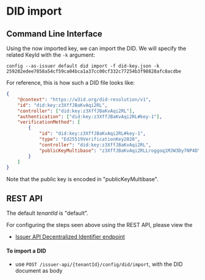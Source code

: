 # DID import

## Command Line Interface
Using the now imported key, we can import the DID. We will specify the related KeyId with the `-k` argument:

    config --as-issuer default did import -f did-key.json -k 259282edee7858a54cf59ca04bca1a37cc00cf332c77254b3f98828afc8acdbe

For reference, this is how such a DID file looks like:

```json
{
    "@context": "https://w3id.org/did-resolution/v1",
    "id": "did:key:z3XffJBaKvAqi2RL",
    "controller": ["did:key:z3XffJBaKvAqi2RL"],
    "authentication": ["did:key:z3XffJBaKvAqi2RL#key-1"],
    "verificationMethod": [
        {
            "id": "did:key:z3XffJBaKvAqi2RL#key-1",
            "type": "Ed25519VerificationKey2020",
            "controller": "did:key:z3XffJBaKvAqi2RL",
            "publicKeyMultibase": "z3XffJBaKvAqi2RLLroggoq1MJW3Dy7NP4DYJuFqFjdyF"
        }
    ]
}
```
Note that the public key is encoded in "publicKeyMultibase".

## REST API

The default _tenantId_ is "default".

For configuring the steps seen above using the REST API,
please view the
- [Issuer API Decentralized Identifier endpoint](https://wallet.walt-test.cloud/api/swagger#/Decentralized%20Identifiers)

#### To import a DID
- use `POST /issuer-api/{tenantId}/config/did/import`, with the DID document as body